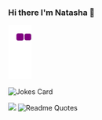 ### Hi there I'm Natasha 👋


<img src="https://github.com/Natasha-Dholakia/Snake/blob/output/github-contribution-grid-snake.gif" />

<!--START_SECTION:comicstrip
<p align="center">
 <a href="https://xkcd.com/">
 <img src="https://imgs.xkcd.com/comics/unsolved_math_problems.png" />
</a>
</p>
END_SECTION:comicstrip-->


<!-- Markdown -->

![Jokes Card](https://readme-jokes.vercel.app/api)


<!--
**Natasha-Dholakia/Natasha-Dholakia** is a ✨ _special_ ✨ repository because its `README.md` (this file) appears on your GitHub profile. -->


   <img src="https://media.giphy.com/media/LnQjpWaON8nhr21vNW/giphy.gif" width="60"> ![Readme Quotes](https://quotes-github-readme.vercel.app/api?type=horizontal&theme=dark)
